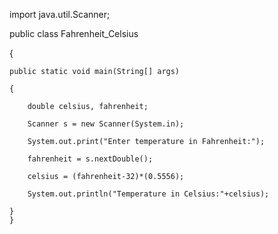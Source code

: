 import java.util.Scanner;

public class Fahrenheit_Celsius 

{

    public static void main(String[] args) 

    {

        double celsius, fahrenheit;

        Scanner s = new Scanner(System.in);

        System.out.print("Enter temperature in Fahrenheit:");

        fahrenheit = s.nextDouble();

        celsius = (fahrenheit-32)*(0.5556);

        System.out.println("Temperature in Celsius:"+celsius);        

    }
    }
